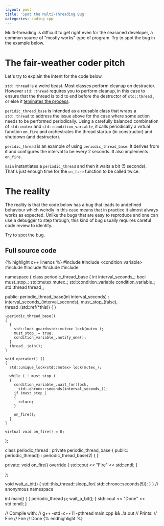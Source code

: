 ```yaml
---
layout: post
title: 'Spot the Multi-Threading Bug'
categories: coding cpp
---
```


Multi-threading is difficult to get right even for the seasoned developer, a
common source of "mostly works" type of program. Try to spot the bug in the
example below.


# The fair-weather coder pitch

Let's try to explain the intent for the code below.

`std::thread` is a weird beast. Most classes perform cleanup on destructor.
However `std::thread` requires you to perform cleanup, in this case to ensure
that the thread is told to end before the destructor of `std::thread` , or else
it [teminates the process][terminate-on-destruct].

`peridic_thread_base` is intended as a reusable class that wraps a
`std::thread` to address the issue above for the case where some action needs
to be performed periodically. Using a carefully balanced combination of
`std::mutex` and `std::condition_variable`, it calls periodically a virtual
function `on_fire` and orchestrates the thread startup (in constructor) and
shutdown (and destructor).

`peridic_thread` is an example of using `periodic_thread_base`. It derives from
it and configures the interval to be every 2 seconds. It also implements `on_fire`.

`main` instantiates a `periodic_thread` and then it waits a bit (5 seconds).
That's just enough time for the `on_fire` function to be called twice.

# The reality

The reality is that the code below has a bug that leads to undefined behaviour
which weirdly in this case means that in practice it almost always works as
expected. Unlike the bugs that are easy to reproduce and one can use a
debugger to step through, this kind of bug usually requires careful code review
to identify.

Try to spot the bug.

## Full source code

{% highlight c++ linenos %}
#include <chrono>
#include <condition_variable>
#include <functional>
#include <iostream>
#include <mutex>
#include <thread>

namespace
{
  class periodic_thread_base
  {
    int interval_seconds_;
    bool must_stop_;
    std::mutex mutex_;
    std::condition_variable condition_variable_;
    std::thread thread_;

  public:
    periodic_thread_base(int interval_seconds) :
      interval_seconds_(interval_seconds),
      must_stop_(false),
      thread_(std::ref(*this))
    {
    }

    ~periodic_thread_base()
    {
      {
        std::lock_guard<std::mutex> lock(mutex_);
        must_stop_ = true;
        condition_variable_.notify_one();
      }
      thread_.join();
    }

    void operator() ()
    {
      std::unique_lock<std::mutex> lock(mutex_);

      while ( ! must_stop_)
      {
        condition_variable_.wait_for(lock,
          std::chrono::seconds(interval_seconds_));
        if (must_stop_)
        {
          return;
        }

        on_fire();
      }
    }

    virtual void on_fire() = 0;
  };

  class periodic_thread :
    private periodic_thread_base
  {
  public:
    periodic_thread() :
      periodic_thread_base(2)
    {
    }

  private:
    void on_fire() override
    {
      std::cout << "Fire" << std::endl;
    }

  };

  void wait_a_bit()
  {
    std::this_thread::sleep_for(
      std::chrono::seconds(5));
  }
} // anonymous namespace

int main()
{
  {
    periodic_thread p;
    wait_a_bit();
  }
  std::cout << "Done" << std::endl;
}

// Compile with:
//   g++ -std=c++11 -pthread main.cpp && ./a.out
// Prints:
//   Fire
//   Fire
//   Done
{% endhighlight %}


[terminate-on-destruct]:   http://www.open-std.org/jtc1/sc22/wg21/docs/papers/2008/n2802.html

